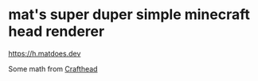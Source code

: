 # mat's super duper simple minecraft head renderer

https://h.matdoes.dev

Some math from [Crafthead](https://github.com/astei/crafthead)

